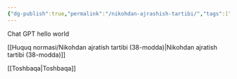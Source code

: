 ```yaml
---
{"dg-publish":true,"permalink":"/nikohdan-ajrashish-tartibi/","tags":["gardenEntry"]}
---
```


Chat GPT hello world

[[Huquq normasi/Nikohdan ajratish tartibi (38-modda)\|Nikohdan ajratish tartibi (38-modda)]]

[[Toshbaqa\|Toshbaqa]]



